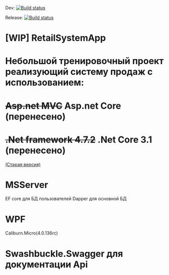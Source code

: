 Dev: [![Build status](https://dev.azure.com/DarKotE/RetailSystemApp/_apis/build/status/RetailSystemApp-ASP.NET-CI?branchName=dev)](https://github.com/DarKotE/RetailSystemApp/tags)

Release: [![Build status](https://dev.azure.com/DarKotE/RetailSystemApp/_apis/build/status/RetailSystemApp-ASP.NET-CI?branchName=release)](https://github.com/DarKotE/RetailSystemApp/tags)

# [WIP] RetailSystemApp
# Небольшой тренировочный проект реализующий систему продаж с использованием:
#   ~~Asp.net MVC~~ Asp.net Core (перенесено)
#   ~~.Net framework 4.7.2~~ .Net Core 3.1 (перенесено)
[(Старая версия)](https://github.com/DarKotE/RetailSystemApp/tree/24d925b8725a0b1f9a4f0f139c49415997e79f13)

#   MSServer
EF core для БД пользователей 
Dapper для основной БД
#   WPF
Caliburn.Micro(4.0.136rc)
#   Swashbuckle.Swagger для документации Api
